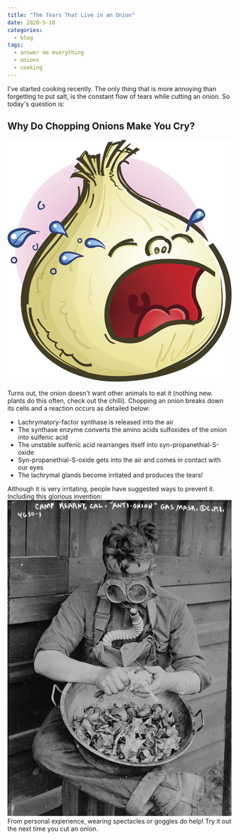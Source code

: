 ```yaml
---
title: "The Tears That Live in an Onion"
date: 2020-5-18
categories:
  - blog
tags:
  - answer me everything
  - onions
  - cooking
---
```


I've started cooking recently. The only thing that is more annoying than forgetting to put salt, is the constant flow of tears while cutting an onion. So today's question is:

## Why Do Chopping Onions Make You Cry?

![Onions](/assets/images/crying_onion.jpg)

Turns out, the onion doesn't want other animals to eat it (nothing new. plants do this often, check out the chilli). Chopping an onion breaks down its cells and a reaction occurs as detailed below:
* Lachrymatory-factor synthase is released into the air
* The synthase enzyme converts the amino acids sulfoxides of the onion into sulfenic acid
* The unstable sulfenic acid rearranges itself into syn-propanethial-S-oxide
* Syn-propanethial-S-oxide gets into the air and comes in contact with our eyes
* The lachrymal glands become irritated and produces the tears!

Although it is very irritating, people have suggested ways to prevent it. Including this glorious invention:  
![Anti-Onion Gas Mask](/assets/images/anti-onion-gas-mask.jpg)  
From personal experience, wearing spectacles or goggles do help! Try it out the next time you cut an onion.
